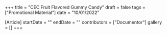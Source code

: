 +++
title = "CEC Fruit Flavored Gummy Candy"
draft = false
tags = ["Promotional Material"]
date = "10/01/2022"

[Article]
startDate = ""
endDate = ""
contributors = ["Documentor"]
gallery = []
+++

